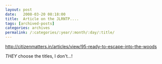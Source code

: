 ```yaml
---
layout: post
date:	2008-03-20 08:18:00
title:  Article on the JLRNTP....
tags: [archived-posts]
categories: archives
permalink: /:categories/:year/:month/:day/:title/
---
```

http://citizenmatters.in/articles/view/95-ready-to-escape-into-the-woods

*THEY* choose the titles, I don't...!
